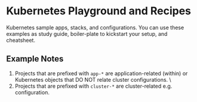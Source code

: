 # Kubernetes Playground and Recipes
Kubernetes sample apps, stacks, and configurations. You can use these examples as study guide, boiler-plate to kickstart your setup, and cheatsheet.

## Example Notes
1. Projects that are prefixed with `app-*` are application-related (within) or Kubernetes objects that DO NOT relate cluster configurations. \
1. Projects that are prefixed with `cluster-*` are cluster-related e.g. configuration.
